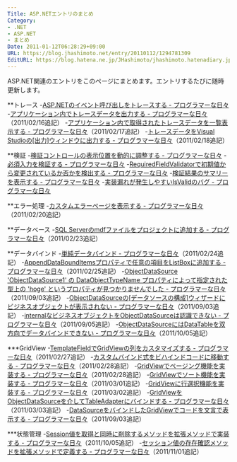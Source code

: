 ```yaml
---
Title: ASP.NETエントリのまとめ
Category:
- .NET
- ASP.NET
- まとめ
Date: 2011-01-12T06:28:29+09:00
URL: https://blog.jhashimoto.net/entry/20110112/1294781309
EditURL: https://blog.hatena.ne.jp/JHashimoto/jhashimoto.hatenadiary.jp/atom/entry/12921228815717258275
---
```


ASP.NET関連のエントリをこのページにまとめます。エントリするたびに随時更新します。

**トレース
-<a href="http://d.hatena.ne.jp/JHashimoto/20101119/1290147180" rel="nofollow">ASP.NETのイベント呼び出しをトレースする - プログラマーな日々</a>
-<a href="http://d.hatena.ne.jp/JHashimoto/20110216/1297833122" rel="nofollow">アプリケーション内でトレースデータを出力する - プログラマーな日々</a>（2011/02/16追記）
-<a href="http://d.hatena.ne.jp/JHashimoto/20110217/1297925429" rel="nofollow">アプリケーション内で取得されたトレースデータを一覧表示する - プログラマーな日々</a>（2011/02/17追記）
-<a href="http://d.hatena.ne.jp/JHashimoto/20110218/1298017473" rel="nofollow">トレースデータをVisual Studioの[出力]ウィンドウに出力する - プログラマーな日々</a>（2011/02/18追記）

**検証
-<a href="http://d.hatena.ne.jp/JHashimoto/20101203/1291399160" rel="nofollow">検証コントロールの表示位置を動的に調整する - プログラマーな日々</a>
-<a href="http://d.hatena.ne.jp/JHashimoto/20101208/1291837545" rel="nofollow">必須入力を検証する - プログラマーな日々</a>
-<a href="http://d.hatena.ne.jp/JHashimoto/20110925/1317094328" rel="nofollow">RequiredFieldValidatorで初期値から変更されているか否かを検出する - プログラマーな日々</a>
-<a href="http://d.hatena.ne.jp/JHashimoto/20101218/1292704759" rel="nofollow">検証結果のサマリーを表示する - プログラマーな日々</a>
-<a href="http://d.hatena.ne.jp/JHashimoto/20101221/1292975160" rel="nofollow">実装漏れが発生しやすいIsValidのバグ - プログラマーな日々</a>

**エラー処理
-<a href="http://d.hatena.ne.jp/JHashimoto/20110220/1298185786" rel="nofollow">カスタムエラーページを表示する - プログラマーな日々</a>（2011/02/20追記）

**データベース
-<a href="http://d.hatena.ne.jp/JHashimoto/20110223/1298445555" rel="nofollow">SQL Serverのmdfファイルをプロジェクトに追加する - プログラマーな日々</a>（2011/02/23追記）

**データバインド
-<a href="http://d.hatena.ne.jp/JHashimoto/20110224/1298532620" rel="nofollow">単純データバインド - プログラマーな日々</a>（2011/02/24追記）
-<a href="http://d.hatena.ne.jp/JHashimoto/20110225/1298589836" rel="nofollow">AppendDataBoundItemsプロパティで任意の項目をListBoxに追加する - プログラマーな日々</a>（2011/02/25追記）
-<a href="http://d.hatena.ne.jp/JHashimoto/20110827/1315035760" rel="nofollow">ObjectDataSource 'ObjectDataSource1' の DataObjectTypeName プロパティによって指定された型上の 'hoge' というプロパティが見つかりませんでした - プログラマーな日々</a>（2011/09/03追記）
-<a href="http://d.hatena.ne.jp/JHashimoto/20110829/1315044819" rel="nofollow">ObjectDataSourceの[データソースの構成]ウィザードにビジネスオブジェクトが表示されない - プログラマーな日々</a>（2011/09/03追記）
-<a href="http://d.hatena.ne.jp/JHashimoto/20110905/1315227565" rel="nofollow">internalなビジネスオブジェクトをObjectDataSourceは認識できない - プログラマーな日々</a>（2011/09/05追記）
-<a href="http://d.hatena.ne.jp/JHashimoto/20110917/1316656664" rel="nofollow">ObjectDataSourceにはDataTableを双方向でデータバインドできない - プログラマーな日々</a>（2011/10/05追記）

***GridView
-<a href="http://d.hatena.ne.jp/JHashimoto/20110226/1298769857" rel="nofollow">TemplateFieldでGridViewの列をカスタマイズする - プログラマーな日々</a>（2011/02/27追記）
-<a href="http://d.hatena.ne.jp/JHashimoto/20110227/1298850546" rel="nofollow">カスタムバインド式をビハインドコードに移動する - プログラマーな日々</a>（2011/02/28追記）
-<a href="http://jhashimoto.hatenadiary.jp/entry/20110228/1298851988" rel="nofollow">GridViewでページング機能を実装する - プログラマーな日々</a>（2011/02/28追記）
-<a href="http://jhashimoto.hatenadiary.jp/entry/20110301/1298926895" rel="nofollow">GridViewでソート機能を実装する - プログラマーな日々</a>（2011/03/01追記）
-<a href="http://jhashimoto.hatenadiary.jp/entry/20110302/1299040623" rel="nofollow">GridViewに行選択機能を実装する - プログラマーな日々</a>（2011/03/02追記）
-<a href="http://jhashimoto.hatenadiary.jp/entry/20110303/1299110421" rel="nofollow">GridViewをObjectDataSourceを介してTableAdapterにバインドする - プログラマーな日々</a>（2011/03/03追記）
-<a href="http://jhashimoto.hatenadiary.jp/entry/20110828/1315043301" rel="nofollow">DataSourceをバインドしたGridViewでコードを文言で表示する - プログラマーな日々</a>（2011/09/03追記）

***状態管理
-<a href="http://d.hatena.ne.jp/JHashimoto/20111004/1317786381" rel="nofollow">Session値を取得と同時に削除するメソッドを拡張メソッドで実装する - プログラマーな日々</a>（2011/10/05追記）
-<a href="http://d.hatena.ne.jp/JHashimoto/20111022/1319349209" rel="nofollow">セッション値の存在確認メソッドを拡張メソッドで定義する - プログラマーな日々</a>（2011/11/01追記）
